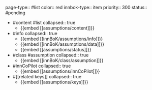 page-type:: #list
color:: red
innbok-type:: item
priority:: 300
status:: #pending

- #content #list
  collapsed:: true
	- {{embed [[assumptions/content]]}}
- #info
  collapsed:: true
	- {{embed [[innBoK/assumptions/info]]}}
	- {{embed [[innBoK/assumptions/data]]}}
	- {{embed [[assumptions/status]]}}
- #class #assumption
  collapsed:: true
	- {{embed [[innBoK/class/assumption]]}}
- #innCoPilot
  collapsed:: true
	- {{embed [[assumptions/innCoPilot]]}}
- #[[related keys]]
  collapsed:: true
	- {{embed [[assumptions/keys]]}}












